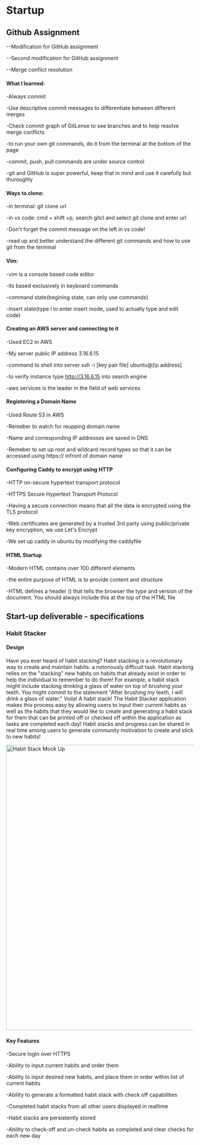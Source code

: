 # Startup

## Github Assignment
--Modification for GitHub assignment

--Second modification for GitHub assignment

--Merge conflict resolution

#### What I learned:

-Always commit

-Use descriptive commit messages to differentiate between different merges

-Check commit graph of GitLense to see branches and to help resolve merge conflicts

-to run your own git commands, do it from the terminal at the bottom of the page

-commit, push, pull commands are under source control

-git and GitHub is super powerful, keep that in mind and use it carefully but thuroughly 

#### Ways to clone:

-in terminal: git clone url

-in vs code: cmd + shift +p, search gitcl and select git clone and enter url

-Don't forget the commit message on the left in vs code!

-read up and better understand the different git commands and how to use git from the terminal

#### Vim:

-vim is a console based code editor

-its based exclusively in keyboard commands

-command state(begining state, can only use commands)

-insert state(type i to enter insert mode, used to actually type and edit code)

#### Creating an AWS server and connecting to it

-Used EC2 in AWS

-My server public IP address 3.16.6.15

-command to shell into server ssh -i [key pair file] ubuntu@[ip address]

-to verify instance type http://3.16.6.15 into search engine

-aws services is the leader in the field of web services

#### Registering a Domain Name

-Used Route 53 in AWS

-Remeber to watch for reupping domain name

-Name and corresponding IP addresses are saved in DNS

-Remeber to set up root and wildcard record types so that it can be accessed using https:// infront of domain name

#### Configuring Caddy to encrypt using HTTP

-HTTP on-secure hypertext transport protocol

-HTTPS Secure Hypertext Transport Protocol

-Having a secure connection means that all the data is encrypted using the TLS protocol

-Web certificates are generated by a trusted 3rd party using public/private key encryption, we use Let's Encrypt

-We set up caddy in ubuntu by modifying the caddyfile

#### HTML Startup

-Modern HTML contains over 100 different elements

-the entire purpose of HTML is to provide content and structure

-HTML defines a header (<!DOCTYPE html>) that tells the browser the type and version of the document. You should always include this at the top of the HTML file

## Start-up deliverable - specifications

### Habit Stacker

#### Design

Have you ever heard of habit stacking? Habit stacking is a revolutionary way to create and maintain habits: a notoriously difficult task. Habit stacking relies on the "stacking" new habits on habits that already exist in order to help the individual to remember to do them! For example, a habit stack might include stacking drinking a glass of water on top of brushing your teeth. You might commit to the statement "After brushing my teeth, I will drink a glass of water." Voila! A habit stack! The Habit Stacker application makes this process easy by allowing users to input their current habits as well as the habits that they would like to create and generating a habit stack for them that can be printed off or checked off within the application as tasks are completed each day! Habit stacks and progress can be shared in real time among users to generate community motivation to create and stick to new habits!

<img width="767" alt="Habit Stack Mock Up" src="https://user-images.githubusercontent.com/90581594/213339606-98d66ce0-0708-4020-b80b-dc92ca610d2c.png">

#### Key Features

-Secure login over HTTPS

-Ability to input current habits and order them

-Ability to input desired new habits, and place them in order within list of current habits

-Ability to generate a formatted habit stack with check off capabilities

-Completed habit stacks from all other users displayed in realtime

-Habit stacks are persistently stored

-Ability to check-off and un-check habits as completed and clear checks for each new day
